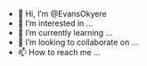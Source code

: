 - 👋 Hi, I’m @EvansOkyere
- 👀 I’m interested in ...
- 🌱 I’m currently learning ...
- 💞️ I’m looking to collaborate on ...
- 📫 How to reach me ...

<!---
EvansOkyere/EvansOkyere is a ✨ special ✨ repository because its `README.md` (this file) appears on your GitHub profile.
You can click the Preview link to take a look at your changes.
--->
